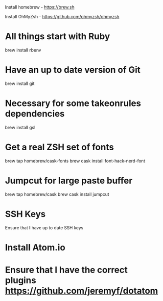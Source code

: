 Install homebrew - https://brew.sh

Install OhMyZsh - https://github.com/ohmyzsh/ohmyzsh

# All things start with Ruby
brew install rbenv

# Have an up to date version of Git
brew install git

# Necessary for some takeonrules dependencies
brew install gsl

# Get a real ZSH set of fonts
brew tap homebrew/cask-fonts
brew cask install font-hack-nerd-font

# Jumpcut for large paste buffer
brew tap homebrew/cask
brew cask install jumpcut

# SSH Keys
Ensure that I have up to date SSH keys

# Install Atom.io
# Ensure that I have the correct plugins https://github.com/jeremyf/dotatom
